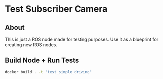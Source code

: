 
# Test Subscriber Camera

## About
This is just a ROS node made for testing purposes.
Use it as a blueprint for creating new ROS nodes.

## Build Node + Run Tests

```sh
docker build . -t "test_simple_driving"
```
